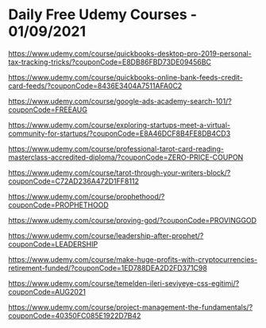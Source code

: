 # Daily Free Udemy Courses - 01/09/2021

https://www.udemy.com/course/quickbooks-desktop-pro-2019-personal-tax-tracking-tricks/?couponCode=E8DB86FBD73DE09456BC
https://www.udemy.com/course/quickbooks-online-bank-feeds-credit-card-feeds/?couponCode=8436E3404A7511AFA0C2
https://www.udemy.com/course/google-ads-academy-search-101/?couponCode=FREEAUG
https://www.udemy.com/course/exploring-startups-meet-a-virtual-community-for-startups/?couponCode=E8A46DCF8B4FE8DB4CD3
https://www.udemy.com/course/professional-tarot-card-reading-masterclass-accredited-diploma/?couponCode=ZERO-PRICE-COUPON
https://www.udemy.com/course/tarot-through-your-writers-block/?couponCode=C72AD236A472D1FF8112
https://www.udemy.com/course/prophethood/?couponCode=PROPHETHOOD
https://www.udemy.com/course/proving-god/?couponCode=PROVINGGOD
https://www.udemy.com/course/leadership-after-prophet/?couponCode=LEADERSHIP
https://www.udemy.com/course/make-huge-profits-with-cryptocurrencies-retirement-funded/?couponCode=1ED788DEA2D2FD371C98
https://www.udemy.com/course/temelden-ileri-seviyeye-css-egitimi/?couponCode=AUG2021
https://www.udemy.com/course/project-management-the-fundamentals/?couponCode=40350FC085E1922D7B42
